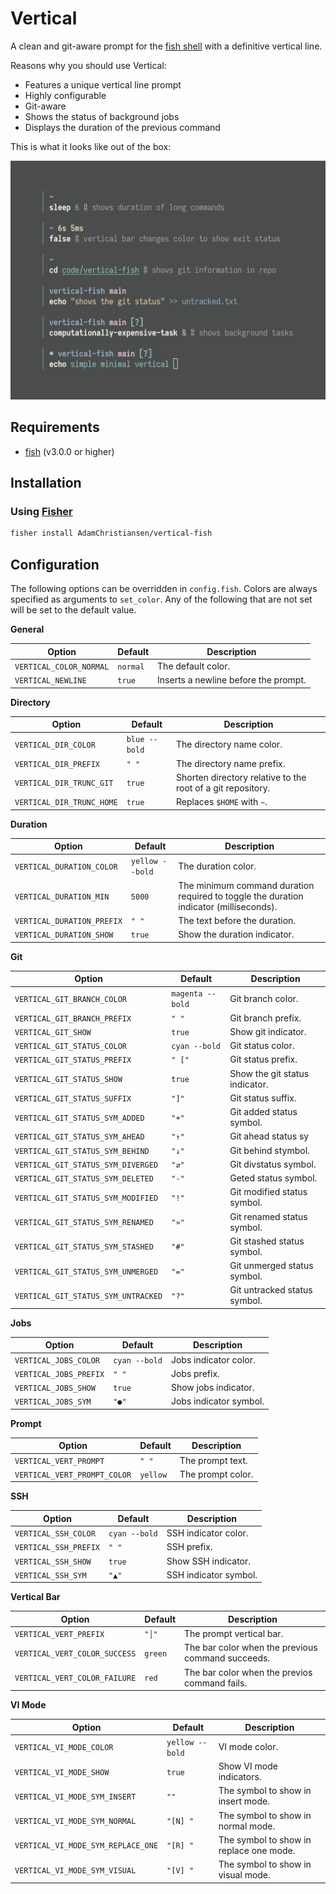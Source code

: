 # Vertical

A clean and git-aware prompt for the
[fish shell](https://github.com/fish-shell/fish-shell) with a definitive
vertical line.

Reasons why you should use Vertical:

* Features a unique vertical line prompt
* Highly configurable
* Git-aware
* Shows the status of background jobs
* Displays the duration of the previous command

This is what it looks like out of the box:

![Screenshot](.image/screenshot.png?raw=true)

## Requirements

* [fish](https://github.com/fish-shell/fish-shell) (v3.0.0 or higher)

## Installation

### Using [Fisher](https://github.com/jorgebucaran/fisher)

```sh
fisher install AdamChristiansen/vertical-fish
```

## Configuration

The following options can be overridden in `config.fish`. Colors are always
specified as arguments to `set_color`. Any of the following that are not set
will be set to the default value.

**General**

| Option                  | Default   | Description                          |
|-------------------------|-----------|--------------------------------------|
| `VERTICAL_COLOR_NORMAL` | `normal`  | The default color.                   |
| `VERTICAL_NEWLINE`      | `true`    | Inserts a newline before the prompt. |

**Directory**

| Option                    | Default       | Description                                                 |
|---------------------------|---------------|-------------------------------------------------------------|
| `VERTICAL_DIR_COLOR`      | `blue --bold` | The directory name color.                                   |
| `VERTICAL_DIR_PREFIX`     | `" "`         | The directory name prefix.                                  |
| `VERTICAL_DIR_TRUNC_GIT`  | `true`        | Shorten directory relative to the root of a git repository. |
| `VERTICAL_DIR_TRUNC_HOME` | `true`        | Replaces `$HOME` with `~`.                                  |

**Duration**

| Option                     | Default         | Description                                                                            |
|----------------------------|-----------------|----------------------------------------------------------------------------------------|
| `VERTICAL_DURATION_COLOR`  | `yellow --bold` | The duration color.                                                                    |
| `VERTICAL_DURATION_MIN`    | `5000`          | The minimum command duration required to toggle the duration indicator (milliseconds). |
| `VERTICAL_DURATION_PREFIX` | `" "`           | The text before the duration.                                                          |
| `VERTICAL_DURATION_SHOW`   | `true`          | Show the duration indicator.                                                           |

**Git**

| Option                              | Default          | Description                    |
|-------------------------------------|------------------|--------------------------------|
| `VERTICAL_GIT_BRANCH_COLOR`         | `magenta --bold` | Git branch color.              |
| `VERTICAL_GIT_BRANCH_PREFIX`        | `" "`            | Git branch prefix.             |
| `VERTICAL_GIT_SHOW`                 | `true`           | Show git indicator.            |
| `VERTICAL_GIT_STATUS_COLOR`         | `cyan --bold`    | Git status color.              |
| `VERTICAL_GIT_STATUS_PREFIX`        | `" ["`           | Git status prefix.             |
| `VERTICAL_GIT_STATUS_SHOW`          | `true`           | Show the git status indicator. |
| `VERTICAL_GIT_STATUS_SUFFIX`        | `"]"`            | Git status suffix.             |
| `VERTICAL_GIT_STATUS_SYM_ADDED`     | `"+"`            | Git added status symbol.       |
| `VERTICAL_GIT_STATUS_SYM_AHEAD`     | `"↑"`            | Git ahead status sy            |
| `VERTICAL_GIT_STATUS_SYM_BEHIND`    | `"↓"`            | Git behind stymbol.            |
| `VERTICAL_GIT_STATUS_SYM_DIVERGED`  | `"⇵"`            | Git divstatus symbol.          |
| `VERTICAL_GIT_STATUS_SYM_DELETED`   | `"-"`            | Geted status symbol.           |
| `VERTICAL_GIT_STATUS_SYM_MODIFIED`  | `"!"`            | Git modified status symbol.    |
| `VERTICAL_GIT_STATUS_SYM_RENAMED`   | `"»"`            | Git renamed status symbol.     |
| `VERTICAL_GIT_STATUS_SYM_STASHED`   | `"#"`            | Git stashed status symbol.     |
| `VERTICAL_GIT_STATUS_SYM_UNMERGED`  | `"="`            | Git unmerged status symbol.    |
| `VERTICAL_GIT_STATUS_SYM_UNTRACKED` | `"?"`            | Git untracked status symbol.   |

**Jobs**

| Option                 | Default       | Description            |
|------------------------|---------------|------------------------|
| `VERTICAL_JOBS_COLOR`  | `cyan --bold` | Jobs indicator color.  |
| `VERTICAL_JOBS_PREFIX` | `" "`         | Jobs prefix.           |
| `VERTICAL_JOBS_SHOW`   | `true`        | Show jobs indicator.   |
| `VERTICAL_JOBS_SYM`    | `"●"`         | Jobs indicator symbol. |

**Prompt**

| Option                       | Default  | Description       |
|------------------------------|----------|-------------------|
| `VERTICAL_VERT_PROMPT`       | `" "`    | The prompt text.  |
| `VERTICAL_VERT_PROMPT_COLOR` | `yellow` | The prompt color. |

**SSH**

| Option                | Default       | Description           |
|-----------------------|---------------|-----------------------|
| `VERTICAL_SSH_COLOR`  | `cyan --bold` | SSH indicator color.  |
| `VERTICAL_SSH_PREFIX` | `" "`         | SSH prefix.           |
| `VERTICAL_SSH_SHOW`   | `true`        | Show SSH indicator.   |
| `VERTICAL_SSH_SYM`    | `"▲"`         | SSH indicator symbol. |

**Vertical Bar**

| Option                        | Default | Description                                       |
|-------------------------------|---------|---------------------------------------------------|
| `VERTICAL_VERT_PREFIX`        | `"│"`   | The prompt vertical bar.                          |
| `VERTICAL_VERT_COLOR_SUCCESS` | `green` | The bar color when the previous command succeeds. |
| `VERTICAL_VERT_COLOR_FAILURE` | `red`   | The bar color when the previos command fails.     |

**VI Mode**

| Option                             | Default         | Description                             |
|------------------------------------|-----------------|-----------------------------------------|
| `VERTICAL_VI_MODE_COLOR`           | `yellow --bold` | VI mode color.                          |
| `VERTICAL_VI_MODE_SHOW`            | `true`          | Show VI mode indicators.                |
| `VERTICAL_VI_MODE_SYM_INSERT`      | `""`            | The symbol to show in insert mode.      |
| `VERTICAL_VI_MODE_SYM_NORMAL`      | `"[N] "`        | The symbol to show in normal mode.      |
| `VERTICAL_VI_MODE_SYM_REPLACE_ONE` | `"[R] "`        | The symbol to show in replace one mode. |
| `VERTICAL_VI_MODE_SYM_VISUAL`      | `"[V] "`        | The symbol to show in visual mode.      |
